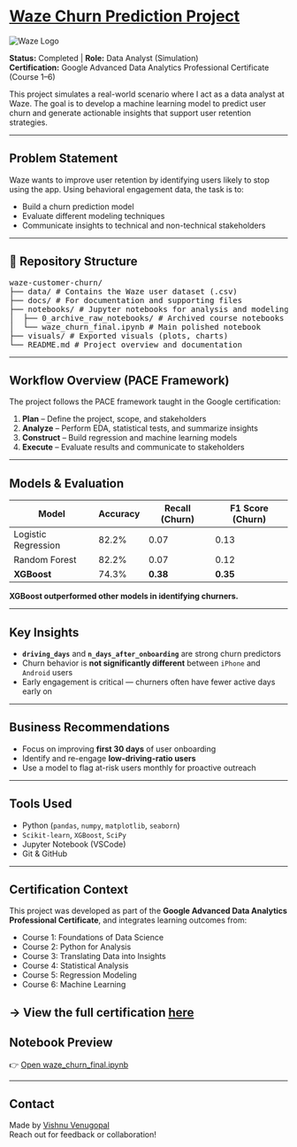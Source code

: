 # <u>Waze Churn Prediction Project</u>
![Waze Logo](https://upload.wikimedia.org/wikipedia/commons/3/37/Waze_logo_2022.png)

**Status:** Completed | **Role:** Data Analyst (Simulation)  
**Certification:** Google Advanced Data Analytics Professional Certificate (Course 1–6)

This project simulates a real-world scenario where I act as a data analyst at Waze. The goal is to develop a machine learning model to predict user churn and generate actionable insights that support user retention strategies.

---

## Problem Statement

Waze wants to improve user retention by identifying users likely to stop using the app. Using behavioral engagement data, the task is to:

- Build a churn prediction model
- Evaluate different modeling techniques
- Communicate insights to technical and non-technical stakeholders

---
 ## 📁 Repository Structure
<pre lang="markdown">
waze-customer-churn/
├── data/ # Contains the Waze user dataset (.csv)
├── docs/ # For documentation and supporting files
├── notebooks/ # Jupyter notebooks for analysis and modeling
│  ├── 0_archive_raw_notebooks/ # Archived course notebooks
│  └── waze_churn_final.ipynb # Main polished notebook
├── visuals/ # Exported visuals (plots, charts)
└── README.md # Project overview and documentation
</pre>

---

## Workflow Overview (PACE Framework)

The project follows the PACE framework taught in the Google certification:

1. **Plan** – Define the project, scope, and stakeholders
2. **Analyze** – Perform EDA, statistical tests, and summarize insights
3. **Construct** – Build regression and machine learning models
4. **Execute** – Evaluate results and communicate to stakeholders

---

## Models & Evaluation

| Model              | Accuracy | Recall (Churn) | F1 Score (Churn) |
|-------------------|----------|----------------|------------------|
| Logistic Regression | 82.2%    | 0.07           | 0.13             |
| Random Forest       | 82.2%    | 0.07           | 0.12             |
| **XGBoost**         | 74.3%    | **0.38**       | **0.35**         |


**XGBoost outperformed other models in identifying churners.**

---

## Key Insights

- **`driving_days`** and **`n_days_after_onboarding`** are strong churn predictors
- Churn behavior is **not significantly different** between `iPhone` and `Android` users
- Early engagement is critical — churners often have fewer active days early on

---

## Business Recommendations

- Focus on improving **first 30 days** of user onboarding
- Identify and re-engage **low-driving-ratio users**
- Use a model to flag at-risk users monthly for proactive outreach

---

## Tools Used

- Python (`pandas`, `numpy`, `matplotlib`, `seaborn`)
- `Scikit-learn`, `XGBoost`, `SciPy`
- Jupyter Notebook (VSCode)
- Git & GitHub

---

## Certification Context

This project was developed as part of the **Google Advanced Data Analytics Professional Certificate**, and integrates learning outcomes from:

- Course 1: Foundations of Data Science  
- Course 2: Python for Analysis  
- Course 3: Translating Data into Insights  
- Course 4: Statistical Analysis  
- Course 5: Regression Modeling  
- Course 6: Machine Learning

-> View the full certification [here](https://www.coursera.org/professional-certificates/google-advanced-data-analytics)
---

## Notebook Preview

👉 [Open waze_churn_final.ipynb](https://github.com/venugvis/waze-customer-churn/blob/main/notebooks/waze_churn_final.ipynb)

---

## Contact

Made by [Vishnu Venugopal](https://www.linkedin.com/in/venugvis)  
Reach out for feedback or collaboration!